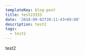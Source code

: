 ```yaml
---
templateKey: blog-post
title: test23333
date: '2018-09-02T20:11:43+09:00'
description: test2
tags:
  - test2
---
```

test2

